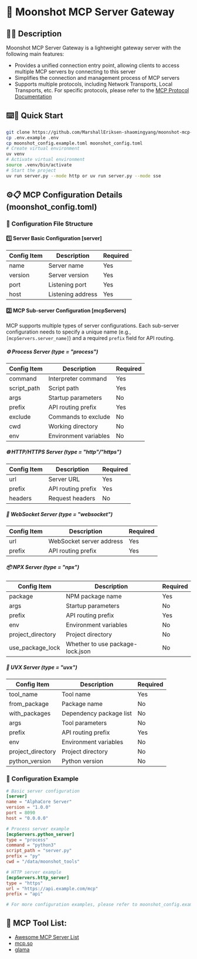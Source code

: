 # 🚀 Moonshot MCP Server Gateway
## 📝✨ Description
Moonshot MCP Server Gateway is a lightweight gateway server with the following main features:

- Provides a unified connection entry point, allowing clients to access multiple MCP servers by connecting to this server
- Simplifies the connection and management process of MCP servers
- Supports multiple protocols, including Network Transports, Local Transports, etc. For specific protocols, please refer to the [MCP Protocol Documentation](https://gofastmcp.com/clients/transports#in-memory-transports)

## ⌨️🚀 Quick Start
```bash
git clone https://github.com/MarshallEriksen-shaomingyang/moonshot-mcp-server.git
cp .env.example .env
cp moonshot_config.example.toml moonshot_config.toml
# Create virtual environment
uv venv
# Activate virtual environment
source .venv/bin/activate
# Start the project
uv run server.py --mode http or uv run server.py --mode sse
```

## ⚙️📋 MCP Configuration Details (moonshot_config.toml)

### 📑 Configuration File Structure

#### 1️⃣ Server Basic Configuration [server]

| Config Item | Description | Required |
|-------------|-------------|----------|
| name | Server name | Yes |
| version | Server version | Yes |
| port | Listening port | Yes |
| host | Listening address | Yes |

#### 2️⃣ MCP Sub-server Configuration [mcpServers]

MCP supports multiple types of server configurations. Each sub-server configuration needs to specify a unique name (e.g., `[mcpServers.server_name]`) and a required `prefix` field for API routing.

##### ⚙️ Process Server (type = "process")

| Config Item | Description | Required |
|-------------|-------------|----------|
| command | Interpreter command | Yes |
| script_path | Script path | Yes |
| args | Startup parameters | No |
| prefix | API routing prefix | Yes |
| exclude | Commands to exclude | No |
| cwd | Working directory | No |
| env | Environment variables | No |

##### 🌐 HTTP/HTTPS Server (type = "http"/"https")

| Config Item | Description | Required |
|-------------|-------------|----------|
| url | Server URL | Yes |
| prefix | API routing prefix | Yes |
| headers | Request headers | No |

##### 🔌 WebSocket Server (type = "websocket")

| Config Item | Description | Required |
|-------------|-------------|----------|
| url | WebSocket server address | Yes |
| prefix | API routing prefix | Yes |

##### 📦 NPX Server (type = "npx")

| Config Item | Description | Required |
|-------------|-------------|----------|
| package | NPM package name | Yes |
| args | Startup parameters | No |
| prefix | API routing prefix | Yes |
| env | Environment variables | No |
| project_directory | Project directory | No |
| use_package_lock | Whether to use package-lock.json | No |

##### 🐍 UVX Server (type = "uvx")

| Config Item | Description | Required |
|-------------|-------------|----------|
| tool_name | Tool name | Yes |
| from_package | Package name | No |
| with_packages | Dependency package list | No |
| args | Tool parameters | No |
| prefix | API routing prefix | Yes |
| env | Environment variables | No |
| project_directory | Project directory | No |
| python_version | Python version | No |

### 🧩 Configuration Example

```toml
# Basic server configuration
[server]
name = "AlphaCore Server"
version = "1.0.0"
port = 8090
host = "0.0.0.0"

# Process server example
[mcpServers.python_server]
type = "process"
command = "python3"
script_path = "server.py"
prefix = "py"
cwd = "/data/moonshot_tools"

# HTTP server example
[mcpServers.http_server]
type = "https"
url = "https://api.example.com/mcp"
prefix = "api"

# For more configuration examples, please refer to moonshot_config.example.toml
```

## 🔗 MCP Tool List:

- [Awesome MCP Server List](https://github.com/punkpeye/awesome-mcp-servers)
- [mcp.so](https://mcp.so/)
- [glama](https://glama.ai/mcp/servers)

